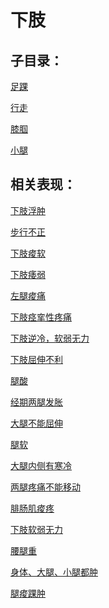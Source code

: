 # 下肢## 子目录：[足踝](https://zuoye.gmzyh.com/read/biaoxian/cat_足踝.md)[行走](https://zuoye.gmzyh.com/read/biaoxian/cat_行走.md)[膝腘](https://zuoye.gmzyh.com/read/biaoxian/cat_膝腘.md)[小腿](https://zuoye.gmzyh.com/read/biaoxian/cat_小腿.md)## 相关表现：[下肢浮肿](https://zuoye.gmzyh.com/search?key=下肢浮肿)[步行不正](https://zuoye.gmzyh.com/search?key=步行不正)[下肢痠软](https://zuoye.gmzyh.com/search?key=下肢痠软)[下肢痿弱](https://zuoye.gmzyh.com/search?key=下肢痿弱)[左腿痠痛](https://zuoye.gmzyh.com/search?key=左腿痠痛)[下肢痉挛性疼痛](https://zuoye.gmzyh.com/search?key=下肢痉挛性疼痛)[下肢逆冷，软弱无力](https://zuoye.gmzyh.com/search?key=下肢逆冷，软弱无力)[下肢屈伸不利](https://zuoye.gmzyh.com/search?key=下肢屈伸不利)[腿酸](https://zuoye.gmzyh.com/search?key=腿酸)[经期两腿发胀](https://zuoye.gmzyh.com/search?key=经期两腿发胀)[大腿不能屈伸](https://zuoye.gmzyh.com/search?key=大腿不能屈伸)[腿软](https://zuoye.gmzyh.com/search?key=腿软)[大腿内侧有寒冷](https://zuoye.gmzyh.com/search?key=大腿内侧有寒冷)[两腿疼痛不能移动](https://zuoye.gmzyh.com/search?key=两腿疼痛不能移动)[腓肠肌痠疼](https://zuoye.gmzyh.com/search?key=腓肠肌痠疼)[下肢软弱无力](https://zuoye.gmzyh.com/search?key=下肢软弱无力)[腰腿重](https://zuoye.gmzyh.com/search?key=腰腿重)[身体、大腿、小腿都肿](https://zuoye.gmzyh.com/search?key=身体、大腿、小腿都肿)[腿痠踝肿](https://zuoye.gmzyh.com/search?key=腿痠踝肿)